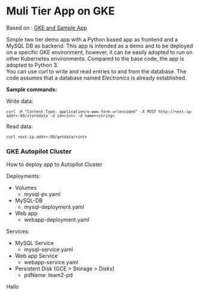 # Muli Tier App on GKE

Based on : [GKE and Sample App](https://github.com/velotio-tech/GKE-and-Sample-App)

Simple two tier demo app with a Python based app as frontend and a MySQL DB as backend.
This app is intended as a demo and to be deployed on a specific GKE environment, however, it can be easily adopted to run on other Kubernetes environments. Compared to the base code, the app is adopted to Python 3.  
You can use curl to write and read entries to and from the database. The code assumes that a database named *Electronics* is already established.  

**Sample commands:**

Write data:

<span style="font-family:Courier; font-size:12;"> `curl -H "Content-Type: application/x-www-form-urlencoded" -X POST http://<ext-ip-addr>:80/storedata -d id=<int> -d name=<string>` </span>

Read data:

<span style="font-family:Courier; font-size:12;"> `curl <ext-ip-addr>:80/getdata/<int>` </span>

### GKE Autopilot Cluster

How to deploy app to Autopilot Cluster

Deployments:

* Volumes
  * mysql-pv.yaml
* MySQL-DB
  * mysql-deployment.yaml
* Web app
  * webapp-deployment.yaml

Services:

* MySQL Service
  * mysql-service.yaml
* Web app Service
  * webapp-service.yaml
* Persistent Disk (GCE \> Storage \> Disks)
  * pdName: team2-pd
 
 Hallo
